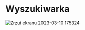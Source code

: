 # Wyszukiwarka

![Zrzut ekranu 2023-03-10 175324](https://user-images.githubusercontent.com/72350020/224375643-d046ab51-040c-4d25-895d-81876b654c57.png)

